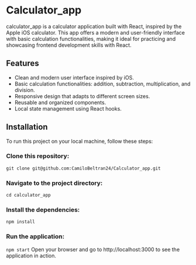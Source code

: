 # Calculator_app
calculator_app is a calculator application built with React, inspired by the Apple iOS calculator. This app offers a modern and user-friendly interface with basic calculation functionalities, making it ideal for practicing and showcasing frontend development skills with React.

## Features
- Clean and modern user interface inspired by iOS.
- Basic calculation functionalities: addition, subtraction, multiplication, and division.
- Responsive design that adapts to different screen sizes.
- Reusable and organized components.
- Local state management using React hooks.

## Installation
To run this project on your local machine, follow these steps:

### Clone this repository:
`git clone git@github.com:CamiloBeltran24/Calculator_app.git`

### Navigate to the project directory:
`cd calculator_app`

### Install the dependencies:
`npm install`

### Run the application:
`npm start`
Open your browser and go to http://localhost:3000 to see the application in action.
